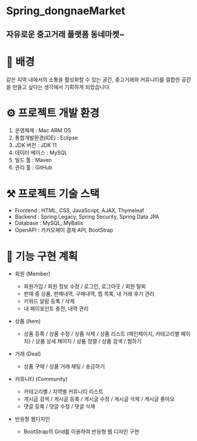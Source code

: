 # Spring_dongnaeMarket

## 자유로운 중고거래 플랫폼 동네마켓~

# 🧐 배경
같은 지역 내에서의 소통을 활성화할 수 있는 공간, 중고거래와 커뮤니티를 결합한 공간을 만들고 싶다는 생각에서 기획하게 되었습니다.

# ⚙️ 프로젝트 개발 환경
1. 운영체제 : Mac ARM OS
2. 통합개발환경(IDE) : Eclipse
3. JDK 버전 : JDK 11
4. 데이터 베이스 : MySQL
5. 빌드 툴 : Maven
6. 관리 툴 : GitHub

# ⚒️ 프로젝트 기술 스택
- Frontend : HTML, CSS, JavaScript, AJAX, Thymeleaf
- Backend : Spring Legacy, Spring Security, Spring Data JPA
- Database : MySQL, MyBatis
- OpenAPI : 카카오페이 결제 API, BootStrap

# 📜 기능 구현 계획
- 회원 (Member)

   - 회원가입 / 회원 정보 수정 / 로그인, 로그아웃 / 회원 탈퇴
   - 판매 중 상품, 판매내역, 구매내역, 찜 목록, 내 거래 후기 관리
   - 키워드 알람 등록 / 삭제
   - 내 페이포인트 충전, 내역 관리

- 상품 (Item)

   - 상품 등록 / 상품 수정 / 상품 삭제 / 상품 리스트 (메인페이지, 카테고리별 페이지) / 상품 상세 페이지 / 상품 정렬 / 상품 검색 / 찜하기
   
- 거래 (Deal)
   - 상품 구매 / 상품 거래 채팅 / 송금하기

- 커뮤니티 (Community)
   - 카테고리별 / 지역별 커뮤니티 리스트
   - 게시글 검색 / 게시글 등록 / 게시글 수정 / 게시글 삭제 / 게시글 좋아요
   - 댓글 등록 / 댓글 수정 / 댓글 삭제
 
     
- 반응형 웹디자인
   - BootStrap의 Grid를 이용하여 반응형 웹 디자인 구현
